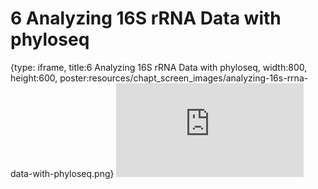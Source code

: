 # 6 Analyzing 16S rRNA Data with phyloseq
 
{type: iframe, title:6 Analyzing 16S rRNA Data with phyloseq, width:800, height:600, poster:resources/chapt_screen_images/analyzing-16s-rrna-data-with-phyloseq.png}
![](https://sayumiyork.github.io/miniCURE-16S_Test/analyzing-16s-rrna-data-with-phyloseq.html)
 

 
